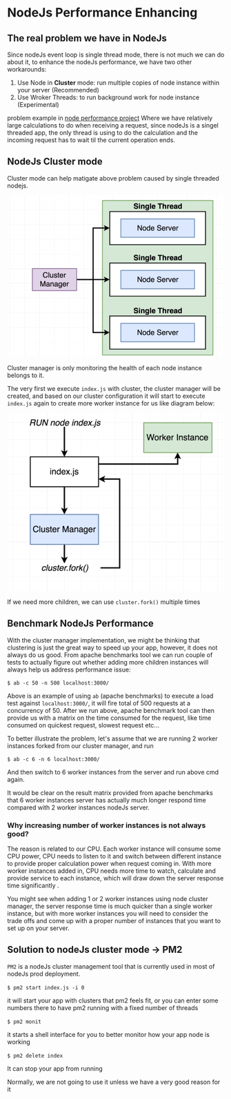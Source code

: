 # NodeJs Performance Enhancing

## The real problem we have in NodeJs

Since nodeJs event loop is single thread mode, there is not much we can do about it, to enhance the nodeJs performance, we have two other workarounds:
1. Use Node in **Cluster** mode: run multiple copies of node instance within your server (Recommended)
2. Use Wroker Threads: to run background work for node instance (Experimental)

problem example in [node performance project](./plaground/../playground/node%20performance/index.js)
Where we have relatively large calculations to do when receiving a request, since nodeJs is a singel threaded app, the only thread is using to do the calculation and the incoming request has to wait til the current operation ends.

## NodeJs Cluster mode

Cluster mode can help matigate above problem caused by single threaded nodejs.

![Node cluster manager](./assets/Node%20cluster.png)

Cluster manager is only monitoring the health of each node instance belongs to it.

The very first we execute `index.js` with cluster, the cluster manager will be created, and based on our cluster configuration it will start to execute `index.js` again to create more worker instance for us like diagram below:


![Node cluster theory](./assets/Node%20cluster%20theory.png)

If we need more children, we can use `cluster.fork()` multiple times

## Benchmark NodeJs Performance
With the cluster manager implementation, we might be thinking that clustering is just the great way to speed up your app, however, it does not always do us good. From apache benchmarks tool we can run couple of tests to actually figure out whether adding more children instances will always help us address performance issue:

```
$ ab -c 50 -n 500 localhost:3000/
```

Above is an example of using `ab` (apache benchmarks) to execute a load test against `localhost:3000/`, it will fire total of 500 requests at a concurrency of 50. After we run above, apache benchmark tool can then provide us with a matrix on the time consumed for the request, like time consumed on quickest request, slowest request etc...

To better illustrate the problem, let's assume that we are running 2 worker instances forked from our cluster manager, and run
```
$ ab -c 6 -n 6 localhost:3000/
```

And then switch to 6 worker instances from the server and run above cmd again.

It would be clear on the result matrix provided from apache benchmarks that 6 worker instances server has actually much longer respond time compared with 2 worker instances nodeJs server. 

### Why increasing number of worker instances is not always good?

The reason is related to our CPU. Each worker instance will consume some CPU power, CPU needs to listen to it and switch between different instance to provide proper calculation power when request coming in. With more worker instances added in, CPU needs more time to watch, calculate and provide service to each instance, which will draw down the server response time significantly .

You might see when adding 1 or 2 worker instances using node cluster manager, the server response time is much quicker than a single worker instance, but with more worker instances you will need to consider the trade offs and come up with a proper number of instances that you want to set up on your server.

## Solution to nodeJs cluster mode -> PM2
`PM2` is a nodeJs cluster management tool that is currently used in most of nodeJs prod deployment.

`$ pm2 start index.js -i 0` 

it will start your app with clusters that pm2 feels fit, or you can enter some numbers there to have pm2 running with a fixed number of threads

`$ pm2 monit`

it starts a shell interface for you to better monitor how your app node is working

`$ pm2 delete index`

It can stop your app from running

Normally, we are not going to use it unless we have a very good reason for it
